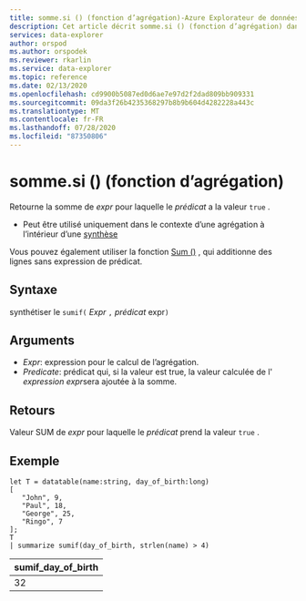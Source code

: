 ```yaml
---
title: somme.si () (fonction d’agrégation)-Azure Explorateur de données | Microsoft Docs
description: Cet article décrit somme.si () (fonction d’agrégation) dans Azure Explorateur de données.
services: data-explorer
author: orspod
ms.author: orspodek
ms.reviewer: rkarlin
ms.service: data-explorer
ms.topic: reference
ms.date: 02/13/2020
ms.openlocfilehash: cd9900b5087ed0d6ae7e97d2f2dad809bb909331
ms.sourcegitcommit: 09da3f26b4235368297b8b9b604d4282228a443c
ms.translationtype: MT
ms.contentlocale: fr-FR
ms.lasthandoff: 07/28/2020
ms.locfileid: "87350806"
---
```

# <a name="sumif-aggregation-function"></a>somme.si () (fonction d’agrégation)

Retourne la somme de *expr* pour laquelle le *prédicat* a la valeur `true` .

* Peut être utilisé uniquement dans le contexte d’une agrégation à l’intérieur d’une [synthèse](summarizeoperator.md)

Vous pouvez également utiliser la fonction [Sum ()](sum-aggfunction.md) , qui additionne des lignes sans expression de prédicat.

## <a name="syntax"></a>Syntaxe

synthétiser le `sumif(` *Expr* `,` *prédicat* expr`)`

## <a name="arguments"></a>Arguments

* *Expr*: expression pour le calcul de l’agrégation. 
* *Predicate*: prédicat qui, si la valeur est true, la valeur calculée de l' *expression expr*sera ajoutée à la somme. 

## <a name="returns"></a>Retours

Valeur SUM de *expr* pour laquelle le *prédicat* prend la valeur `true` .

## <a name="example"></a>Exemple

```kusto
let T = datatable(name:string, day_of_birth:long)
[
   "John", 9,
   "Paul", 18,
   "George", 25,
   "Ringo", 7
];
T
| summarize sumif(day_of_birth, strlen(name) > 4)
```

|sumif_day_of_birth|
|----|
|32|